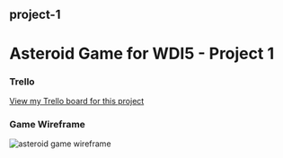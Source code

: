 ## project-1
# Asteroid Game for WDI5 - Project 1

### Trello
[View my Trello board for this project](https://trello.com/b/t8GXIQ8G/wdi-project-1)

### Game Wireframe
![asteroid game wireframe](https://github.com/jpleva91/project-1/blob/master/wireframes/asteroid_game_wireframe.png)
